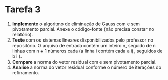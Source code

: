 <h1 id="tarefa-3">Tarefa 3</h1>
<ol style="list-style-type: decimal">
<li><strong>Implemente</strong> o algoritmo de eliminação de Gauss com e sem pivotamento parcial. Anexe o código-fonte (não precisa constar no relatório).</li>
<li><strong>Teste</strong> com os sistemas lineares disponibilizados pelo professor no repositório. O arquivo de entrada contém um inteiro n, seguido de n linhas com n + 1 números cada (a linha i contém cada a ij , seguidos de b i ).</li>
<li><strong>Compare</strong> a norma do vetor residual com e sem pivotamento parcial.</li>
<li><strong>Analise</strong> a norma do vetor residual conforme o número de iterações do refinamento.</li>
</ol>